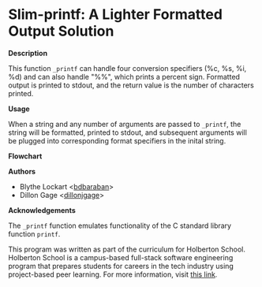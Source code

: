 
<h1><b> Slim-printf: A Lighter Formatted Output Solution </b></h1>

<b>Description</b>

This function `_printf` can handle four conversion specifiers (%c, %s, %i, %d) and can also handle "%%", which prints a percent sign. Formatted output is printed to stdout, and the return value is the number of characters printed.  

<b>Usage</b>

When a string and any number of arguments are passed to `_printf`, the string will be formatted, printed to stdout, and subsequent arguments will be plugged into corresponding format specifiers in the inital string.

<b>Flowchart</b>


<b>Authors</b>

* Blythe Lockart <[bdbaraban](https://github.com/blythelockhart)>
* Dillon Gage <[dillonjgage](https://github.com/dillonjgage)>

<b>Acknowledgements</b>

The `_printf` function emulates functionality of the C standard library
function `printf`.

This program was written as part of the curriculum for Holberton School.
Holberton School is a campus-based full-stack software engineering program
that prepares students for careers in the tech industry using project-based
peer learning. For more information, visit [this link](https://www.holbertonschool.com/).
